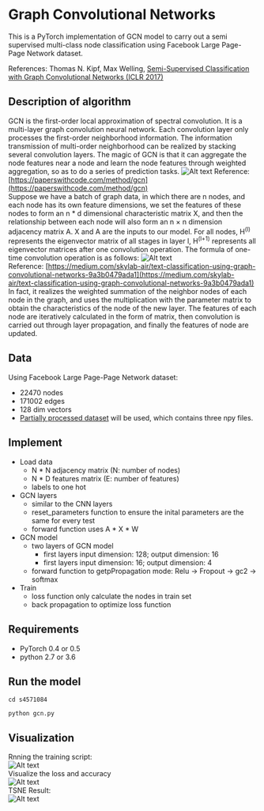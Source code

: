 # Graph Convolutional Networks
This is a PyTorch implementation of GCN model to carry out a semi supervised multi-class 
node classification using Facebook Large Page-Page Network dataset. 

References:
Thomas N. Kipf, Max Welling, [Semi-Supervised Classification with Graph Convolutional Networks (ICLR 2017)](https://arxiv.org/abs/1609.02907)

## Description of algorithm
GCN is the first-order local approximation of spectral convolution. It is a multi-layer graph convolution neural network. Each convolution layer only processes the first-order neighborhood information. The information transmission of multi-order neighborhood can be realized by stacking several convolution layers. The magic of GCN is that it can aggregate the node features near a node and learn the node features through weighted aggregation, so as to do a series of prediction tasks.
![Alt text](https://github.com/shunyuLiu/pract/blob/master/Screenshot.png)
Reference: [https://paperswithcode.com/method/gcn](https://paperswithcode.com/method/gcn)<br />
Suppose we have a batch of graph data, in which there are n nodes, and each node has its own feature dimensions, we set the features of these nodes to form an n * d dimensional characteristic matrix X, and then the relationship between each node will also form an n × n dimension adjacency matrix A. X and A are the inputs to our model.
For all nodes, H<sup>(l)</sup> represents the eigenvector matrix of all stages in layer l, H<sup>(l+1)</sup> represents all eigenvector matrices after one convolution operation. The formula of one-time convolution operation is as follows:
![Alt text](https://github.com/shunyuLiu/pract/blob/master/Screenshot2.png)<br />
Reference: [https://medium.com/skylab-air/text-classification-using-graph-convolutional-networks-9a3b0479ada1](https://medium.com/skylab-air/text-classification-using-graph-convolutional-networks-9a3b0479ada1)<br />
In fact, it realizes the weighted summation of the neighbor nodes of each node in the graph, and uses the multiplication with the parameter matrix to obtain the characteristics of the node of the new layer. The features of each node are iteratively calculated in the form of matrix, then convolution is carried out through layer propagation, and finally the features of node are updated.


## Data
Using Facebook Large Page-Page Network dataset:
- 22470 nodes
- 171002 edges
- 128 dim vectors
- [Partially processed dataset](https://graphmining.ai/datasets/ptg/facebook.npz) will be used, which contains three npy files.

## Implement
- Load data
  - N * N adjacency matrix (N: number of nodes)
  - N * D features matrix (E: number of features)
  - labels to one hot
- GCN layers
  - similar to the CNN layers
  - reset_parameters function to ensure the inital parameters are the same for every test
  - forward function uses A * X * W
- GCN model
  - two layers of GCN model
    - first layers input dimension: 128; output dimension: 16
    - first layers input dimension: 16; output dimension: 4
  - forward function to getpPropagation mode: Relu -> Fropout -> gc2 -> softmax
- Train
  - loss function only calculate the nodes in train set
  - back propagation to optimize loss function

## Requirements
- PyTorch 0.4 or 0.5
- python 2.7 or 3.6

## Run the model
```
cd s4571084

python gcn.py
```
## Visualization
Rnning the training script:<br />
![Alt text](https://github.com/shunyuLiu/pract/blob/master/shotScreen5.jpeg)<br />
Visualize the loss and accuracy <br />
![Alt text](https://github.com/shunyuLiu/pract/blob/master/Screenshot4.png)<br />
TSNE Result:<br />
![Alt text](https://github.com/shunyuLiu/pract/blob/master/Screenshot3.png)<br />




